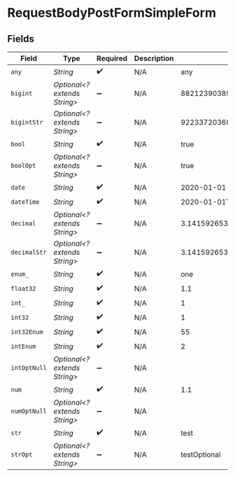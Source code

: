 # RequestBodyPostFormSimpleForm


## Fields

| Field                        | Type                         | Required                     | Description                  | Example                      |
| ---------------------------- | ---------------------------- | ---------------------------- | ---------------------------- | ---------------------------- |
| `any`                        | *String*                     | :heavy_check_mark:           | N/A                          | any                          |
| `bigint`                     | *Optional<? extends String>* | :heavy_minus_sign:           | N/A                          | 8821239038968084             |
| `bigintStr`                  | *Optional<? extends String>* | :heavy_minus_sign:           | N/A                          | 9223372036854775808          |
| `bool`                       | *String*                     | :heavy_check_mark:           | N/A                          | true                         |
| `boolOpt`                    | *Optional<? extends String>* | :heavy_minus_sign:           | N/A                          | true                         |
| `date`                       | *String*                     | :heavy_check_mark:           | N/A                          | 2020-01-01                   |
| `dateTime`                   | *String*                     | :heavy_check_mark:           | N/A                          | 2020-01-01T00:00:00.001Z     |
| `decimal`                    | *Optional<? extends String>* | :heavy_minus_sign:           | N/A                          | 3.141592653589793            |
| `decimalStr`                 | *Optional<? extends String>* | :heavy_minus_sign:           | N/A                          | 3.14159265358979344719667586 |
| `enum_`                      | *String*                     | :heavy_check_mark:           | N/A                          | one                          |
| `float32`                    | *String*                     | :heavy_check_mark:           | N/A                          | 1.1                          |
| `int_`                       | *String*                     | :heavy_check_mark:           | N/A                          | 1                            |
| `int32`                      | *String*                     | :heavy_check_mark:           | N/A                          | 1                            |
| `int32Enum`                  | *String*                     | :heavy_check_mark:           | N/A                          | 55                           |
| `intEnum`                    | *String*                     | :heavy_check_mark:           | N/A                          | 2                            |
| `intOptNull`                 | *Optional<? extends String>* | :heavy_minus_sign:           | N/A                          |                              |
| `num`                        | *String*                     | :heavy_check_mark:           | N/A                          | 1.1                          |
| `numOptNull`                 | *Optional<? extends String>* | :heavy_minus_sign:           | N/A                          |                              |
| `str`                        | *String*                     | :heavy_check_mark:           | N/A                          | test                         |
| `strOpt`                     | *Optional<? extends String>* | :heavy_minus_sign:           | N/A                          | testOptional                 |
